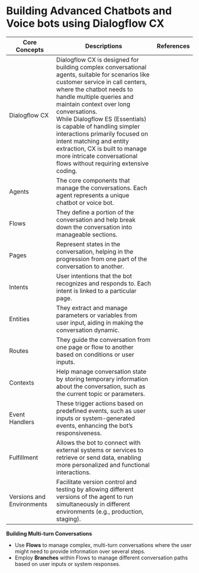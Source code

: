 # Building Advanced Chatbots and Voice bots using Dialogflow CX

| Core Concepts | Descriptions | References |
| ---- | ---- | ---- |
| Dialogflow CX | Dialogflow CX is designed for building complex conversational agents, suitable for scenarios like customer service in call centers, where the chatbot needs to handle multiple queries and maintain context over long conversations.<br>While Dialogflow ES (Essentials) is capable of handling simpler interactions primarily focused on intent matching and entity extraction, CX is built to manage more intricate conversational flows without requiring extensive coding.<br> |  |
| Agents | The core components that manage the conversations. Each agent represents a unique chatbot or voice bot. |  |
| Flows | They define a portion of the conversation and help break down the conversation into manageable sections. |  |
| Pages | Represent states in the conversation, helping in the progression from one part of the conversation to another. |  |
| Intents | User intentions that the bot recognizes and responds to. Each intent is linked to a particular page. |  |
| Entities | They extract and manage parameters or variables from user input, aiding in making the conversation dynamic. |  |
| Routes | They guide the conversation from one page or flow to another based on conditions or user inputs.<br> |  |
| Contexts | Help manage conversation state by storing temporary information about the conversation, such as the current topic or parameters. |  |
| Event Handlers | These trigger actions based on predefined events, such as user inputs or system-generated events, enhancing the bot’s responsiveness. |  |
| Fulfillment | Allows the bot to connect with external systems or services to retrieve or send data, enabling more personalized and functional interactions. |  |
| Versions and Environments | Facilitate version control and testing by allowing different versions of the agent to run simultaneously in different environments (e.g., production, staging).<br> |  |

**Building Multi-turn Conversations**

- Use **Flows** to manage complex, multi-turn conversations where the user might need to provide information over several steps.
- Employ **Branches** within Flows to manage different conversation paths based on user inputs or system responses.

